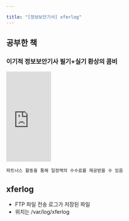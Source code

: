```yaml
---

title: "[정보보안기사] xferlog"
---
```


## 공부한 책
### 이기적 정보보안기사 필기+실기 환상의 콤비

<iframe src="https://coupa.ng/bTZNkr" width="120" height="240" frameborder="0" scrolling="no" referrerpolicy="unsafe-url"></iframe>

`파트너스 활동을 통해 일정액의 수수료를 제공받을 수 있음`  

## xferlog
- FTP 파일 전송 로그가 저장된 파일
- 위치는 /var/log/xferlog
